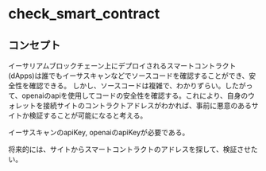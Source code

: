 # check_smart_contract

## コンセプト
イーサリアムブロックチェーン上にデプロイされるスマートコントラクト(dApps)は誰でもイーサスキャンなどでソースコードを確認することができ、安全性を確認できる。
しかし、ソースコードは複雑で、わかりずらい。したがって、openaiのapiを使用してコードの安全性を確認する。これにより、自身のウォレットを接続サイトのコントラクトアドレスがわかれば、事前に悪意のあるサイトか検証することが可能になると考える。

イーサスキャンのapiKey, openaiのapiKeyが必要である。

将来的には、サイトからスマートコントラクトのアドレスを探して、検証させたい。